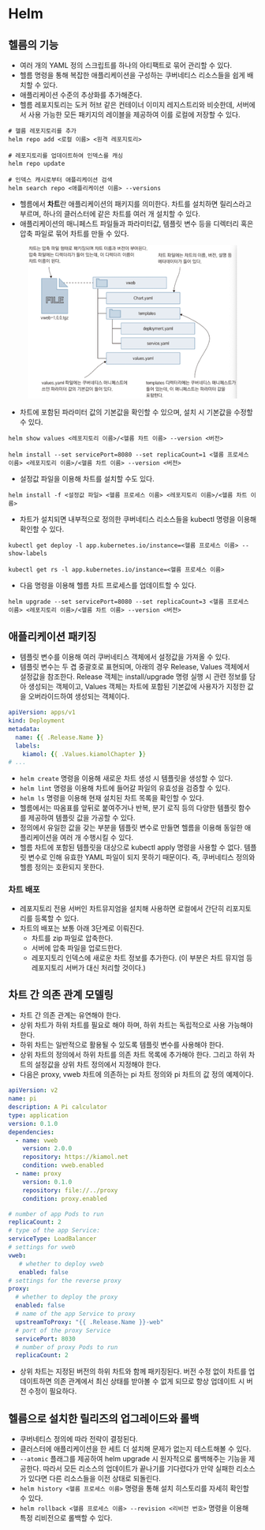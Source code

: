 # Helm

## 헬름의 기능

* 여러 개의 YAML 정의 스크립트를 하나의 아티팩트로 묶어 관리할 수 있다.
* 헬름 명령을 통해 복잡한 애플리케이션을 구성하는 쿠버네티스 리소스들을 쉽게 배치할 수 있다.
* 애플리케이션 수준의 추상화를 추가해준다.
* 헬름 레포지토리는 도커 허브 같은 컨테이너 이미지 레지스트리와 비슷한데, 서버에서 사용 가능한 모든 패키지의 레이블을 제공하여 이를 로컬에 저장할 수 있다.

```
# 헬름 레포지토리를 추가
helm repo add <로컬 이름> <원격 레포지토리>

# 레포지토리를 업데이트하여 인덱스를 캐싱
helm repo update

# 인덱스 캐시로부터 애플리케이션 검색
helm search repo <애플리케이션 이름> --versions
```

* 헬름에서 **차트**란 애플리케이션의 패키지를 의미한다. 차트를 설치하면 릴리스라고 부르며, 하나의 클러스터에 같은 차트를 여러 개 설치할 수 있다.
* 애플리케이션의 매니페스트 파일들과 파라미터값, 템플릿 변수 등을 디렉터리 혹은 압축 파일로 묶어 차트를 만들 수 있다.

<figure><img src="../../.gitbook/assets/image (2) (1) (1).png" alt=""><figcaption></figcaption></figure>

* 차트에 포함된 파라미터 값의 기본값을 확인할 수 있으며, 설치 시 기본값을 수정할 수 있다.

```
helm show values <레포지토리 이름>/<헬름 차트 이름> --version <버전>

helm install --set servicePort=8080 --set replicaCount=1 <헬름 프로세스 이름> <레포지토리 이름>/<헬름 차트 이름> --version <버전>
```

* 설정값 파일을 이용해 차트를 설치할 수도 있다.

```
helm install -f <설정값 파일> <헬름 프로세스 이름> <레포지토리 이름>/<헬름 차트 이름>
```

* 차트가 설치되면 내부적으로 정의한 쿠버네티스 리소스들을 kubectl 명령을 이용해 확인할 수 있다.

```
kubectl get deploy -l app.kubernetes.io/instance=<헬름 프로세스 이름> --show-labels

kubectl get rs -l app.kubernetes.io/instance=<헬름 프로세스 이름>
```

* 다음 명령을 이용해 헬름 차트 프로세스를 업데이트할 수 있다.

```
helm upgrade --set servicePort=8080 --set replicaCount=3 <헬름 프로세스 이름> <레포지토리 이름>/<헬름 차트 이름> --version <버전>
```

## 애플리케이션 패키징

* 템플릿 변수를 이용해 여러 쿠버네티스 객체에서 설정값을 가져올 수 있다.
* 템플릿 변수는 두 겹 중괄호로 표현되며, 아래의 경우 Release, Values 객체에서 설정값을 참조한다. Release 객체는 install/upgrade 명령 실행 시 관련 정보를 담아 생성되는 객체이고, Values 객체는 차트에 포함된 기본값에 사용자가 지정한 값을 오버라이드하여 생성되는 객체이다.

```yaml
apiVersion: apps/v1
kind: Deployment
metadata:
  name: {{ .Release.Name }}
  labels:
    kiamol: {{ .Values.kiamolChapter }}
# ...
```

* `helm create` 명령을 이용해 새로운 차트 생성 시 템플릿을 생성할 수 있다.
* `helm lint` 명령을 이용해 차트에 들어갈 파일의 유효성을 검증할 수 있다.
* `helm ls` 명령을 이용해 현재 설치된 차트 목록을 확인할 수 있다.
* 헬름에서는 따옴표를 앞뒤로 붙여주거나 반복, 분기 로직 등의 다양한 템플릿 함수를 제공하여 템플릿 값을 가공할 수 있다.
* 정의에서 유일한 값을 갖는 부분을 템플릿 변수로 만들면 헬름을 이용해 동일한 애플리케이션을 여러 개 수행시킬 수 있다.
* 헬름 차트에 포함된 템플릿을 대상으로 kubectl apply 명령을 사용할 수 없다. 템플릿 변수로 인해 유효한 YAML 파일이 되지 못하기 때문이다. 즉, 쿠버네티스 정의와 헬름 정의는 호환되지 못한다.

### 차트 배포

* 레포지토리 전용 서버인 차트뮤지엄을 설치해 사용하면 로컬에서 간단히 리포지토리를 등록할 수 있다.
* 차트의 배포는 보통 아래 3단계로 이뤄진다.
  * 차트를 zip 파일로 압축한다.
  * 서버에 압축 파일을 업로드한다.
  * 레포지토리 인덱스에 새로운 차트 정보를 추가한다. (이 부분은 차트 뮤지엄 등 레포지토리 서버가 대신 처리할 것이다.)

## 차트 간 의존 관계 모델링

* 차트 간 의존 관계는 유연해야 한다.
* 상위 차트가 하위 차트를 필요로 해야 하며, 하위 차트는 독립적으로 사용 가능해야 한다.
* 하위 차트는 일반적으로 활용될 수 있도록 템플릿 변수를 사용해야 한다.
* 상위 차트의 정의에서 하위 차트를 의존 차트 목록에 추가해야 한다. 그리고 하위 차트의 설정값을 상위 차트 정의에서 지정해야 한다.
* 다음은 proxy, vweb 차트에 의존하는 pi 차트 정의와 pi 차트의 값 정의 예제이다.

```yaml
apiVersion: v2
name: pi
description: A Pi calculator
type: application
version: 0.1.0
dependencies: 
  - name: vweb
    version: 2.0.0
    repository: https://kiamol.net
    condition: vweb.enabled
  - name: proxy
    version: 0.1.0
    repository: file://../proxy
    condition: proxy.enabled
```

```yaml
# number of app Pods to run
replicaCount: 2
# type of the app Service:
serviceType: LoadBalancer
# settings for vweb
vweb:
   # whether to deploy vweb
   enabled: false    
# settings for the reverse proxy
proxy:
  # whether to deploy the proxy
  enabled: false
  # name of the app Service to proxy
  upstreamToProxy: "{{ .Release.Name }}-web"
  # port of the proxy Service
  servicePort: 8030
  # number of proxy Pods to run
  replicaCount: 2
```

* 상위 차트는 지정된 버전의 하위 차트와 함께 패키징된다. 버전 수정 없이 차트를 업데이트하면 의존 관계에서 최신 상태를 받아볼 수 없게 되므로 항상 업데이트 시 버전 수정이 필요하다.

## 헬름으로 설치한 릴리즈의 업그레이드와 롤백

* 쿠버네티스 정의에 따라 전략이 결정된다.
* 클러스터에 애플리케이션을 한 세트 더 설치해 문제가 없는지 테스트해볼 수 있다.
* `--atomic` 플래그를 제공하여 helm upgrade 시 원자적으로 롤백해주는 기능을 제공한다. 따라서 모든 리소스의 업데이트가 끝나기를 기다렸다가 만약 실패한 리소스가 있다면 다른 리소스들을 이전 상태로 되돌린다.
* `helm history <헬름 프로세스 이름>` 명령을 통해 설치 히스토리를 자세히 확인할 수 있다.
* `helm rollback <헬름 프로세스 이름> --revision <리비전 번호>` 명령을 이용해 특정 리비전으로 롤백할 수 있다.

